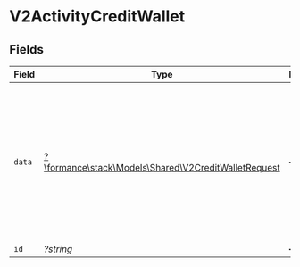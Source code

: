 # V2ActivityCreditWallet


## Fields

| Field                                                                                                | Type                                                                                                 | Required                                                                                             | Description                                                                                          | Example                                                                                              |
| ---------------------------------------------------------------------------------------------------- | ---------------------------------------------------------------------------------------------------- | ---------------------------------------------------------------------------------------------------- | ---------------------------------------------------------------------------------------------------- | ---------------------------------------------------------------------------------------------------- |
| `data`                                                                                               | [?\formance\stack\Models\Shared\V2CreditWalletRequest](../../Models/Shared/V2CreditWalletRequest.md) | :heavy_minus_sign:                                                                                   | N/A                                                                                                  | {<br/>"amount": {<br/>"asset": "USD/2",<br/>"amount": 100<br/>},<br/>"metadata": {<br/>"key": ""<br/>},<br/>"sources": []<br/>} |
| `id`                                                                                                 | *?string*                                                                                            | :heavy_minus_sign:                                                                                   | N/A                                                                                                  |                                                                                                      |